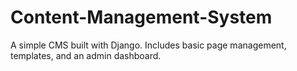# Content-Management-System
A simple CMS built with Django. Includes basic page management, templates, and an admin dashboard.
